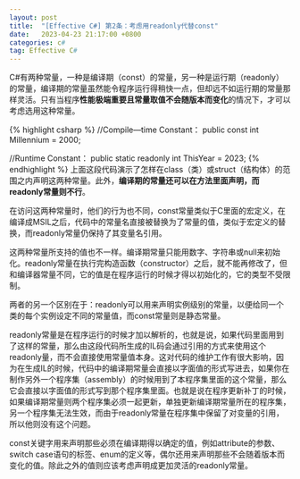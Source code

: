 ```yaml
---
layout: post
title:  "[Effective C#] 第2条：考虑用readonly代替const"
date:   2023-04-23 21:17:00 +0800
categories: c#
tag: Effective C#
---
```


C#有两种常量，一种是编译期（const）的常量，另一种是运行期（readonly）的常量，编译期的常量虽然能令程序运行得稍快一点，但却远不如运行期的常量那样灵活。只有当程序**性能极端重要且常量取值不会随版本而变化**的情况下，才可以考虑选用这种常量。

{% highlight csharp %}
//Compile—time Constant：
public const int Millennium = 2000;

//Runtime Constant：
public static readonly int ThisYear = 2023;
{% endhighlight %}
上面这段代码演示了怎样在class（类）或struct（结构体）的范围之内声明这两种常量。此外，**编译期的常量还可以在方法里面声明，而readonly常量则不行**。

在访问这两种常量时，他们的行为也不同，const常量类似于C里面的宏定义，在编译成MSIL之后，代码中的常量名直接被替换为了常量的值，类似于宏定义的替换，而readonly常量仍保持了其变量名引用。

这两种常量所支持的值也不一样。编译期常量只能用数字、字符串或null来初始化。readonly常量在执行完构造函数（constructor）之后，就不能再修改了，但和编译器常量不同，它的值是在程序运行的时候才得以初始化的，它的类型不受限制。

两者的另一个区别在于：readonly可以用来声明实例级别的常量，以便给同一个类的每个实例设定不同的常量值，而const常量则是静态常量。

readonly常量是在程序运行的时候才加以解析的，也就是说，如果代码里面用到了这样的常量，那么由这段代码所生成的IL码会通过引用的方式来使用这个readonly量，而不会直接使用常量值本身。这对代码的维护工作有很大影响，因为在生成IL的时候，代码中的编译期常量会直接以字面值的形式写进去，如果你在制作另外一个程序集（assembly）的时候用到了本程序集里面的这个常量，那么它会直接以字面值的形式写到那个程序集里面。也就是说在程序更新补丁的时候，如果编译期常量则两个程序集必须一起更新，单独更新编译期常量所在的程序集，另一个程序集无法生效，而由于readonly常量在程序集中保留了对变量的引用，所以他则没有这个问题。

const关键字用来声明那些必须在编译期得以确定的值，例如attribute的参数、switch case语句的标签、enum的定义等，偶尔还用来声明那些不会随着版本而变化的值。除此之外的值则应该考虑声明成更加灵活的readonly常量。